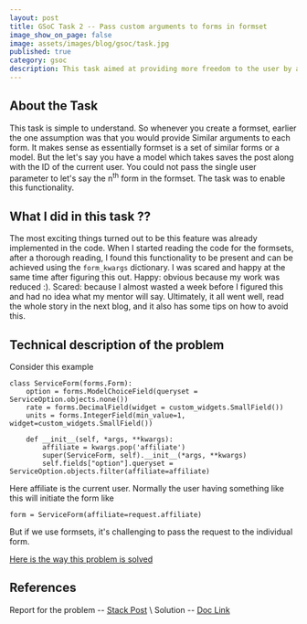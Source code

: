 ```yaml
---
layout: post
title: GSoC Task 2 -- Pass custom arguments to forms in formset
image_show_on_page: false
image: assets/images/blog/gsoc/task.jpg
published: true
category: gsoc
description: This task aimed at providing more freedom to the user by allowing them to pass custom arguments to the forms in the formset.
---
```


## About the Task

This task is simple to understand. So whenever you create a formset, earlier the one assumption was that you would provide Similar arguments to each form. It makes sense as essentially formset is a set of similar forms or a model. But the let's say you have a model which takes saves the post along with the ID of the current user. You could not pass the single user parameter to let's say the n<sup>th</sup> form in the formset. The task was to enable this functionality.

## What I did in this task ??

The most exciting things turned out to be this feature was already implemented in the code. When I started reading the code for the formsets, after a thorough reading, I found this functionality to be present and can be achieved using the <code>form_kwargs</code> dictionary. I was scared and happy at the same time after figuring this out. Happy: obvious because my work was reduced :). Scared: because I almost wasted a week before I figured this and had no idea what my mentor will say. Ultimately, it all went well, read the whole story in the next blog, and it also has some tips on how to avoid this.

## Technical description of the problem

Consider this example
<pre><code>class ServiceForm(forms.Form):
    option = forms.ModelChoiceField(queryset = ServiceOption.objects.none())
    rate = forms.DecimalField(widget = custom_widgets.SmallField())
    units = forms.IntegerField(min_value=1, widget=custom_widgets.SmallField())

    def __init__(self, *args, **kwargs):
        affiliate = kwargs.pop('affiliate')
        super(ServiceForm, self).__init__(*args, **kwargs)
        self.fields["option"].queryset = ServiceOption.objects.filter(affiliate=affiliate)
</code></pre>

Here affiliate is the current user. Normally the user having something like this will initiate the form like
<pre><code>form = ServiceForm(affiliate=request.affiliate)</code></pre>

But if we use formsets, it's challenging to pass the request to the individual form.

[Here is the way this problem is solved](https://docs.djangoproject.com/en/2.2/topics/forms/formsets/#passing-custom-parameters-to-formset-forms)

## References

Report for the problem -- [Stack Post](https://stackoverflow.com/questions/622982/django-passing-custom-form-parameters-to-formset) \\
Solution -- [Doc Link](https://docs.djangoproject.com/en/2.2/topics/forms/formsets/#passing-custom-parameters-to-formset-forms)

